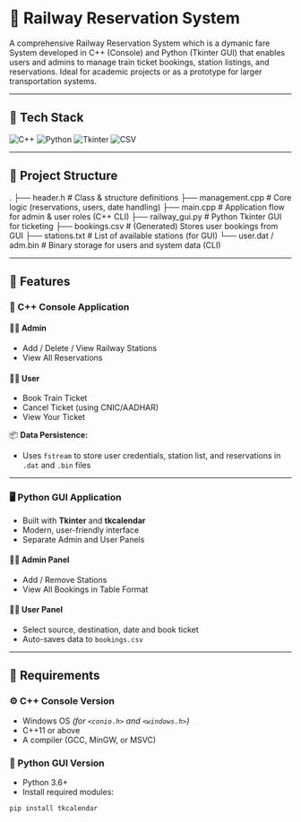 # 🚆 Railway Reservation System

A comprehensive Railway Reservation System which is a dymanic fare System developed in C++ (Console) and Python (Tkinter GUI) that enables users and admins to manage train ticket bookings, station listings, and reservations. Ideal for academic projects or as a prototype for larger transportation systems.

---

## 🧰 Tech Stack

![C++](https://img.shields.io/badge/C%2B%2B-Console-blue?style=for-the-badge&logo=c%2B%2B)
![Python](https://img.shields.io/badge/Python-GUI-yellow?style=for-the-badge&logo=python)
![Tkinter](https://img.shields.io/badge/Tkinter-UI-orange?style=for-the-badge)
![CSV](https://img.shields.io/badge/Data-CSV-green?style=for-the-badge&logo=files)

---

## 📁 Project Structure
.
├── header.h               # Class & structure definitions
├── management.cpp         # Core logic (reservations, users, date handling)
├── main.cpp               # Application flow for admin & user roles (C++ CLI)
├── railway_gui.py         # Python Tkinter GUI for ticketing
├── bookings.csv           # (Generated) Stores user bookings from GUI
├── stations.txt           # List of available stations (for GUI)
└── user.dat / adm.bin     # Binary storage for users and system data (CLI)


---

## 🚀 Features

### 🔷 C++ Console Application

#### 👨‍💼 Admin
- Add / Delete / View Railway Stations
- View All Reservations

#### 🙋‍♂️ User
- Book Train Ticket
- Cancel Ticket (using CNIC/AADHAR)
- View Your Ticket

📦 **Data Persistence:**  
- Uses `fstream` to store user credentials, station list, and reservations in `.dat` and `.bin` files

---

### 🖥️ Python GUI Application

- Built with **Tkinter** and **tkcalendar**
- Modern, user-friendly interface
- Separate Admin and User Panels

#### 👨‍💼 Admin Panel
- Add / Remove Stations
- View All Bookings in Table Format

#### 🙋‍♂️ User Panel
- Select source, destination, date and book ticket
- Auto-saves data to `bookings.csv`

---

## 🔧 Requirements

### ⚙️ C++ Console Version
- Windows OS *(for `<conio.h>` and `<windows.h>`)*
- C++11 or above
- A compiler (GCC, MinGW, or MSVC)

### 🐍 Python GUI Version
- Python 3.6+
- Install required modules:
```bash
pip install tkcalendar

